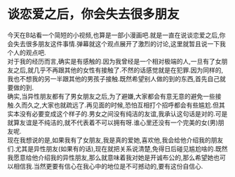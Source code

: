 # 谈恋爱之后，你会失去很多朋友

今天在B站看一个简短的小视频,也算是一部小漫画吧.就是一直在说谈恋爱之后,你会失去很多朋友这件事情.弹幕就这个观点展开了激烈的讨论,这里就暂且说一下我个人的观点吧.  
对于我的经历而言,确实是有感触的.因为我曾经是一个相对极端的人,一旦有了女朋友之后,就几乎不再跟其他的女性有接触了.不然的话感觉就是在犯罪.因为同样的,我也不想我的另一半跟其他的男孩子接触.既然希望别人做的到的东西,首先自己就要做的到.  
确实,当异性朋友都有了男女朋友之后,为了避嫌,大家都会有意无意的避免一些接触.久而久之,大家也就疏远了.再见面的时候,恐怕互相打个招呼都会有些尴尬.但其实本没有必要变成这个样子的.男女之间没有纯洁的友谊,我承认这句话是对的.可是就算友谊是不纯洁的,就不代表着不可以拥有呀.谁心里还没有一个完美的女(男)朋友呢.  
现在我想说的是,如果我有了女朋友,我是真的爱她,喜欢他,我会给他介绍我的朋友们.尤其是异性朋友(如果有的话),现在就把关系说清楚,免得日后碰见尴尬啥的.既然我愿意给他介绍我的异性朋友,那么就意味着我对她是开诚布公的,那么希望她也可以相信我.当然更要有信心在我心中的地位是不可撼动的,要有这份自信心.
